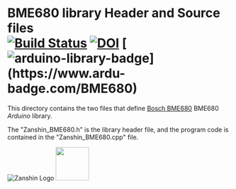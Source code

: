 # BME680 library Header and Source files<br>[![Build Status](https://travis-ci.org/SV-Zanshin/BME680.svg?branch=master)](https://travis-ci.org/SV-Zanshin/BME680) [![DOI](https://zenodo.org/badge/139349456.svg)](https://zenodo.org/badge/latestdoi/139349456) [![arduino-library-badge](https://www.ardu-badge.com/badge/BME680.svg?)](https://www.ardu-badge.com/BME680)
This directory contains the two files that define [Bosch BME680](https://www.bosch-sensortec.com/bst/products/all_products/bme680) BME680 *Arduino* library.

The "Zanshin_BME680.h" is the library header file, and the program code is contained in the "Zanshin_BME680.cpp" file.

![Zanshin Logo](https://www.sv-zanshin.com/r/images/site/gif/zanshinkanjitiny.gif) <img src="https://www.sv-zanshin.com/r/images/site/gif/zanshintext.gif" width="75"/>
